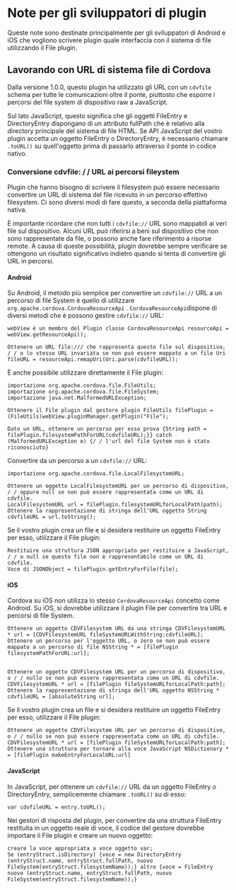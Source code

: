 <!---
    Licensed to the Apache Software Foundation (ASF) under one
    or more contributor license agreements.  See the NOTICE file
    distributed with this work for additional information
    regarding copyright ownership.  The ASF licenses this file
    to you under the Apache License, Version 2.0 (the
    "License"); you may not use this file except in compliance
    with the License.  You may obtain a copy of the License at

      http://www.apache.org/licenses/LICENSE-2.0

    Unless required by applicable law or agreed to in writing,
    software distributed under the License is distributed on an
    "AS IS" BASIS, WITHOUT WARRANTIES OR CONDITIONS OF ANY
    KIND, either express or implied.  See the License for the
    specific language governing permissions and limitations
    under the License.
-->

# Note per gli sviluppatori di plugin

Queste note sono destinate principalmente per gli sviluppatori di Android e iOS che vogliono scrivere plugin quale interfaccia con il sistema di file utilizzando il File plugin.

## Lavorando con URL di sistema file di Cordova

Dalla versione 1.0.0, questo plugin ha utilizzato gli URL con un `cdvfile` schema per tutte le comunicazioni oltre il ponte, piuttosto che esporre i percorsi del file system di dispositivo raw a JavaScript.

Sul lato JavaScript, questo significa che gli oggetti FileEntry e DirectoryEntry dispongano di un attributo fullPath che è relativo alla directory principale del sistema di file HTML. Se API JavaScript del vostro plugin accetta un oggetto FileEntry o DirectoryEntry, è necessario chiamare `.toURL()` su quell'oggetto prima di passarlo attraverso il ponte in codice nativo.

### Conversione cdvfile: / / URL ai percorsi fileystem

Plugin che hanno bisogno di scrivere il filesystem può essere necessario convertire un URL di sistema del file ricevuto in un percorso effettivo filesystem. Ci sono diversi modi di fare questo, a seconda della piattaforma nativa.

È importante ricordare che non tutti i `cdvfile://` URL sono mappabili ai veri file sul dispositivo. Alcuni URL può riferirsi a beni sul dispositivo che non sono rappresentate da file, o possono anche fare riferimento a risorse remote. A causa di queste possibilità, plugin dovrebbe sempre verificare se ottengono un risultato significativo indietro quando si tenta di convertire gli URL in percorsi.

#### Android

Su Android, il metodo più semplice per convertire un `cdvfile://` URL a un percorso di file System è quello di utilizzare `org.apache.cordova.CordovaResourceApi` . `CordovaResourceApi`dispone di diversi metodi che è possono gestire `cdvfile://` URL:

    webView è un membro del Plugin classe CordovaResourceApi resourceApi = webView.getResourceApi();

    Ottenere un URL file:/// che rappresenta questo file sul dispositivo, / / o lo stesso URL invariata se non può essere mappato a un file Uri fileURL = resourceApi.remapUri(Uri.parse(cdvfileURL));


È anche possibile utilizzare direttamente il File plugin:

    importazione org.apache.cordova.file.FileUtils;
    importazione org.apache.cordova.file.FileSystem;
    importazione java.net.MalformedURLException;

    Ottenere il File plugin dal gestore plugin FileUtils filePlugin = (FileUtils)webView.pluginManager.getPlugin("File");

    Dato un URL, ottenere un percorso per esso prova {String path = filePlugin.filesystemPathForURL(cdvfileURL);}} catch (MalformedURLException e) {/ / l'url del file System non è stato riconosciuto}


Convertire da un percorso a un `cdvfile://` URL:

    importazione org.apache.cordova.file.LocalFilesystemURL;

    Ottenere un oggetto LocalFilesystemURL per un percorso di dispositivo, / / oppure null se non può essere rappresentata come un URL di cdvfile.
    LocalFilesystemURL url = filePlugin.filesystemURLforLocalPath(path);
    Ottenere la rappresentazione di stringa dell'URL oggetto String cdvfileURL = url.toString();


Se il vostro plugin crea un file e si desidera restituire un oggetto FileEntry per esso, utilizzare il File plugin:

    Restituire una struttura JSON appropriato per restituire a JavaScript, / / o null se questo file non è rappresentabile come un URL di cdvfile.
    Voce di JSONObject = filePlugin.getEntryForFile(file);


#### iOS

Cordova su iOS non utilizza lo stesso `CordovaResourceApi` concetto come Android. Su iOS, si dovrebbe utilizzare il plugin File per convertire tra URL e percorsi di file System.

    Ottenere un oggetto CDVFilesystem URL da una stringa CDVFilesystemURL * url = [CDVFilesystemURL fileSystemURLWithString:cdvfileURL];
    Ottenere un percorso per l'oggetto URL, o zero se non può essere mappato a un percorso di file NSString * = [filePlugin filesystemPathForURL:url];


    Ottenere un oggetto CDVFilesystem URL per un percorso di dispositivo, o / / nullo se non può essere rappresentata come un URL di cdvfile.
    CDVFilesystemURL * url = [filePlugin fileSystemURLforLocalPath:path];
    Ottenere la rappresentazione di stringa dell'URL oggetto NSString * cdvfileURL = [absoluteString url];


Se il vostro plugin crea un file e si desidera restituire un oggetto FileEntry per esso, utilizzare il File plugin:

    Ottenere un oggetto CDVFilesystem URL per un percorso di dispositivo, o / / nullo se non può essere rappresentata come un URL di cdvfile.
    CDVFilesystemURL * url = [filePlugin fileSystemURLforLocalPath:path];
    Ottenere una struttura per tornare alla voce JavaScript NSDictionary * = [filePlugin makeEntryForLocalURL:url]


#### JavaScript

In JavaScript, per ottenere un `cdvfile://` URL da un oggetto FileEntry o DirectoryEntry, semplicemente chiamare `.toURL()` su di esso:

    var cdvfileURL = entry.toURL();


Nei gestori di risposta del plugin, per convertire da una struttura FileEntry restituita in un oggetto reale di voce, il codice del gestore dovrebbe importare il File plugin e creare un nuovo oggetto:

    creare la voce appropriata a voce oggetto var;
    Se (entryStruct.isDirectory) {voce = new DirectoryEntry (entryStruct.name, entryStruct.fullPath, nuovo FileSystem(entryStruct.filesystemName));} altro {voce = FileEntry nuovo (entryStruct.name, entryStruct.fullPath, nuovo FileSystem(entryStruct.filesystemName));}